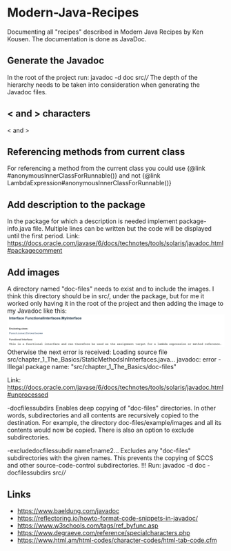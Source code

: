 # Modern-Java-Recipes
Documenting all "recipes" described in Modern Java Recipes by Ken Kousen. The documentation is done as JavaDoc.

## Generate the Javadoc
In the root of the project run:
    javadoc -d doc src/*/*
The depth of the hierarchy needs to be taken into consideration when generating the Javadoc files.

## < and > characters
&#60; and &#62;

## Referencing methods from current class
For referencing a method from the current class you could use {@link #anonymousInnerClassForRunnable()} and not
{@link LambdaExpression#anonymousInnerClassForRunnable()}

## Add description to the package
In the package for which a description is needed implement package-info.java file.
Multiple lines can be written but the code will be displayed until the first period.
Link: https://docs.oracle.com/javase/6/docs/technotes/tools/solaris/javadoc.html#packagecomment

## Add images
A directory named "doc-files" needs to exist and to include the images. I think this directory should be in src/, under
the package, but for me it worked only having it in the root of the project and then adding the image to my Javadoc like this:
    <img src="doc-files/MyInterface.png" width="1000" alt="showing the explanation in Javadoc">
Otherwise the next error is received:
    Loading source file src/chapter_1_The_Basics/StaticMethodsInInterfaces.java...
    javadoc: error - Illegal package name: "src/chapter_1_The_Basics/doc-files"

Link: https://docs.oracle.com/javase/6/docs/technotes/tools/solaris/javadoc.html#unprocessed

-docfilessubdirs
    Enables deep copying of "doc-files" directories. In other words, subdirectories and all contents are recursively copied to the destination. For example, the directory doc-files/example/images and all its contents would now be copied. There is also an option to exclude subdirectories.

-excludedocfilessubdir  name1:name2...
    Excludes any "doc-files" subdirectories with the given names. This prevents the copying of SCCS and other source-code-control subdirectories.
!!! Run:
    javadoc -d doc -docfilessubdirs src/*/*

## Links
- https://www.baeldung.com/javadoc
- https://reflectoring.io/howto-format-code-snippets-in-javadoc/
- https://www.w3schools.com/tags/ref_byfunc.asp
- https://www.degraeve.com/reference/specialcharacters.php
- https://www.html.am/html-codes/character-codes/html-tab-code.cfm
